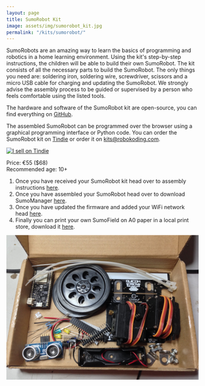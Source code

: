 ```yaml
---
layout: page
title: SumoRobot Kit
image: assets/img/sumorobot_kit.jpg
permalink: "/kits/sumorobot/"
---
```


SumoRobots are an amazing way to learn the basics of programming and robotics in a home learning environment. Using the kit's step-by-step instructions, the children will be able to build their own SumoRobot. The kit consists of all the necessary parts to build the SumoRobot. The only things you need are: soldering iron, soldering wire, screwdriver, scissors and a micro USB cable for charging and updating the SumoRobot. We strongly advise the assembly process to be guided or supervised by a person who feels comfortable using the listed tools.

The hardware and software of the SumoRobot kit are open-source, you can find everything on [GitHub](https://github.com/robokoding).

The assembled SumoRobot can be programmed over the browser using a graphical programming interface or Python code. You can order the SumoRobot kit on [Tindie](https://www.tindie.com/stores/robokoding/) or order it on [kits@robokoding.com](#).

[![I sell on Tindie](https://d2ss6ovg47m0r5.cloudfront.net/badges/tindie-mediums.png)](https://www.tindie.com/stores/robokoding/?ref=offsite_badges&utm_source=sellers_robokoding&utm_medium=badges&utm_campaign=badge_small)

Price: €55 ($68)  
Recommended age: 10+

1. Once you have received your SumoRobot kit head over to assembly instructions [here](/kits/sumorobot/sumohardware).  
2. Once you have assembled your SumoRobot head over to download SumoManager [here](/kits/sumorobot/sumomanager).  
3. Once you have updated the firmware and added your WiFi network head [here](/kits/sumorobot/sumointerface).  
4. Finally you can print your own SumoField on A0 paper in a local print store, download it [here](/assets/docs/sumofield.pdf).

![kit](/assets/img/sumorobot_kit.jpg)
